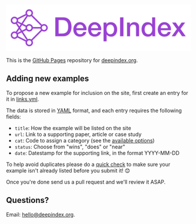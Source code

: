 ![DeepIndex](https://raw.githubusercontent.com/deepindex/deepindex.github.io/master/images/splash.png)

This is the [GitHub Pages](https://pages.github.com/) repository for [deepindex.org](https://deepindex.org).

## Adding new examples

To propose a new example for inclusion on the site, first create an entry for it in [links.yml](https://github.com/deepindex/deepindex.github.io/blob/master/_data/links.yml).

The data is stored in [YAML](https://yaml.org/start.html) format, and each entry requires the following fields:

- `title`: How the example will be listed on the site
- `url`: Link to a supporting paper, article or case study
- `cat`: Code to assign a category (see the [available options](https://github.com/deepindex/deepindex.github.io/blob/master/_data/cats.yml))
- `status`: Choose from "wins", "does" or "near"
- `date`: Datestamp for the supporting link, in the format YYYY-MM-DD

To help avoid duplicates please do a [quick check](https://deepindex.org) to make sure your example isn't already listed before you submit it! 😊

Once you're done send us a pull request and we'll review it ASAP.

## Questions?

Email: [hello@deepindex.org](mailto:hello@deepindex.org).